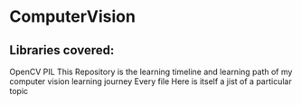# ComputerVision
## Libraries covered:
  OpenCV
  PIL
This Repository is the learning timeline and learning path of my computer vision learning journey
Every file Here is itself a jist of a particular topic

